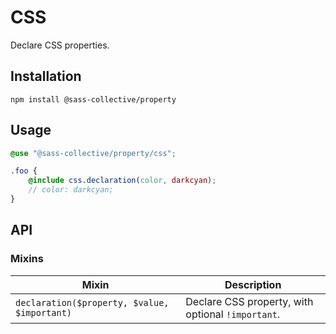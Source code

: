 # CSS

Declare CSS properties.

## Installation

```shell
npm install @sass-collective/property
```

## Usage

```scss
@use "@sass-collective/property/css";

.foo {
    @include css.declaration(color, darkcyan);
    // color: darkcyan;
}
```

## API

### Mixins

| Mixin | Description |
| --- | --- |
| `declaration($property, $value, $important)` | Declare CSS property, with optional `!important`. |
